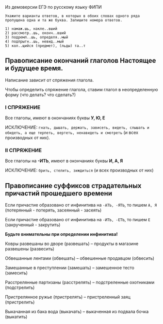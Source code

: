 Из демоверсии ЕГЭ по русскому языку ФИПИ
```
Укажите варианты ответов, в которых в обоих словах одного ряда пропущена одна и та же буква. Запишите номера ответов.

1) намаж.шь, накле..вший
2) рассмотр..шь, оконч..вший
3) подремл..шь, определя..мый
4) подпрыгн..шь, невид..мый
5) кол..щийся (предмет), (льды) та..т
```

## Правописание окончаний глаголов Настоящее и будущее время.

Написание зависит от спряжения глагола.

Чтобы определить спряжение глагола, ставим глагол в неопределенную форму (что делать? что сделать?)

### I СПРЯЖЕНИЕ
Все глаголы, имеют в окончаниях буквы **У, Ю, Е**

ИСКЛЮЧЕНИЕ: `гнать, дышать, держать, зависеть, видеть, слышать и обидеть, а еще терпеть, вертеть, ненавидеть и смотреть` (и всех производных от них).

### II СПРЯЖЕНИЕ
Все глаголы на **-ИТЬ**, имеют в окончаниях буквы **И, А, Я**

ИСКЛЮЧЕНИЕ: `брить, стелить, зиждиться` (и всех производных от них)

## Правописание суффиксов страдательных причастий прошедшего времени
Если причастие образовано от инфинитива на `-АТЬ, -ЯТЬ`, то пишем `А, Я` (потерянный - потерять, засеянный - засеять)

Если причастие образовано от инфинитива на `-ИТЬ, -ЕТЬ`, то пишем `Е`  (закрученный - закрутить)

**Будьте внимательны при определении инфинитива!**

Ковры развешаны во дворе (развешать) – продукты в магазине развешены (развесить)

Обвешанные лентами (обвешать) –  обвешенные продавцом (обвесить)

Замешанные в преступлении (замешать) –  замешенное тесто (замесить)

Расстрелянные партизаны (расстрелять) – подстреленные охотниками (подстрелить)

Пристрелянное ружье (пристрелять) – пристреленный заяц (пристрелить)

Выкачанная из бака вода (выкачать) – выкаченная из подвала бочка (выкатить)
